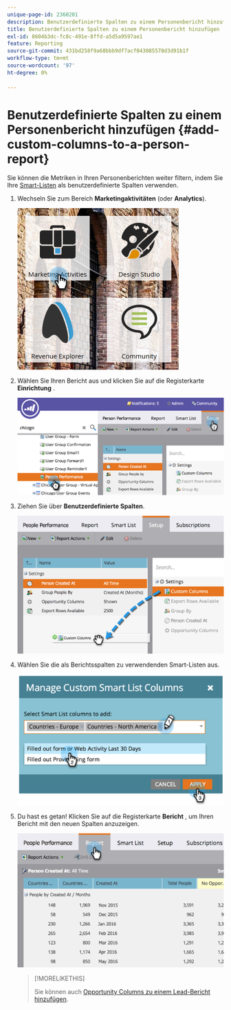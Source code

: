```yaml
---
unique-page-id: 2360201
description: Benutzerdefinierte Spalten zu einem Personenbericht hinzufügen - Marketo Docs - Produktdokumentation
title: Benutzerdefinierte Spalten zu einem Personenbericht hinzufügen
exl-id: 8604b3dc-fc8c-491e-8ffd-a5d5a9597ae1
feature: Reporting
source-git-commit: 431bd258f9a68bbb9df7acf043085578d3d91b1f
workflow-type: tm+mt
source-wordcount: '97'
ht-degree: 0%

---
```


# Benutzerdefinierte Spalten zu einem Personenbericht hinzufügen {#add-custom-columns-to-a-person-report}

Sie können die Metriken in Ihren Personenberichten weiter filtern, indem Sie Ihre [Smart-Listen](/help/marketo/product-docs/core-marketo-concepts/smart-lists-and-static-lists/understanding-smart-lists.md) als benutzerdefinierte Spalten verwenden.

1. Wechseln Sie zum Bereich **Marketingaktivitäten** (oder **Analytics**).

   ![](assets/ma-1.png)

1. Wählen Sie Ihren Bericht aus und klicken Sie auf die Registerkarte **Einrichtung** .

   ![](assets/two-1.png)

1. Ziehen Sie über **Benutzerdefinierte Spalten**.

   ![](assets/three-1.png)

1. Wählen Sie die als Berichtsspalten zu verwendenden Smart-Listen aus.

   ![](assets/image2014-9-16-16-3a39-3a34.png)

1. Du hast es getan! Klicken Sie auf die Registerkarte **Bericht** , um Ihren Bericht mit den neuen Spalten anzuzeigen.

   ![](assets/five-1.png)

   >[!MORELIKETHIS]
   >
   >Sie können auch [Opportunity Columns zu einem Lead-Bericht hinzufügen](/help/marketo/product-docs/reporting/basic-reporting/editing-reports/add-opportunity-columns-to-a-lead-report.md).
